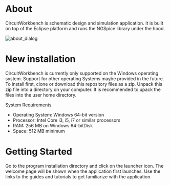 # About
CircuitWorkbench is schematic design and simulation application. It is built on top of the Eclipse platform and runs the NGSpice library under the hood.

![about_dialog](https://github.com/user-attachments/assets/257c7f4b-f225-4c32-8589-c95af3b3b5c5)

# New installation
CircuitWorkbench is currently only supported on the Windows operating system. Support for other operating Systems maybe provided in the future. 
To install first, clone or download this repository files as a zip. Unpack this zip file into a directory on your computer. It is recommended to upack the files into the user home directory.

System Requirements
- Operating System: Windows 64-bit version
- Processor: Intel Core i3, i5, i7 or similar processors 
- RAM: 256 MB on Windows 64-bitDisk 
- Space: 512 MB minimum

# Getting Started
Go to the program installation directory and click on the launcher icon. The welcome page will be shown when the application first launches. Use the links to the guides and tutorials to get familiarize with the application.
